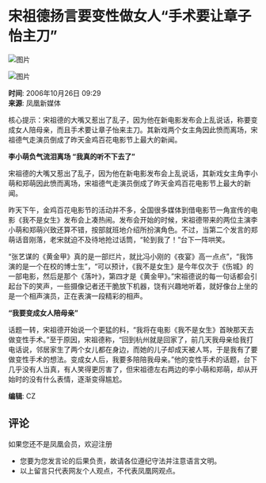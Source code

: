# 宋祖德扬言要变性做女人“手术要让章子怡主刀”

![图片](http://img.ifeng.com/res/200610/1026_3771.jpg)

![图片](http://img.ifeng.com/res/200610/1026_3773.jpg)

**时间**: 2006年10月26日 09:29  
**来源**: 凤凰新媒体  

核心提示：宋祖德的大嘴又惹出了乱子，因为他在新电影发布会上乱说话，称要变成女人陪母亲，而且手术要让章子怡来主刀。其新戏两个女主角因此愤而离场，宋祖德气走演员倒成了昨天金鸡百花电影节上最大的新闻。

**李小萌负气流泪离场 “我真的听不下去了”**

宋祖德的大嘴又惹出了乱子，因为他在新电影发布会上乱说话，其新戏女主角李小萌和郑萌因此愤而离场，宋祖德气走演员倒成了昨天金鸡百花电影节上最大的新闻。

昨天下午，金鸡百花电影节的活动并不多，全国很多媒体到借电影节一角宣传的电影《我不是女生》发布会上凑热闹。发布会开始的时候，宋祖德带来的两位主演李小萌和郑萌兴致还算不错，按部就班地介绍所扮演角色。不过，当第二个发言的郑萌话音刚落，老宋就迫不及待地抢过话筒，“轮到我了！”台下一阵哄笑。

“张艺谋的《黄金甲》真的是一部烂片，就比冯小刚的《夜宴》高一点点”，“我饰演的是一个在校的博士生”，“可以预计，《我不是女生》是今年仅次于《伤城》的一部电影，然后是那个《落叶》，第四才是《黄金甲》。”宋祖德说的每一句话都会引起台下的笑声，一些摄像记者还干脆放下机器，饶有兴趣地听着，就好像台上坐的是一个相声演员，正在表演一段精彩的相声。

**“我要变成女人陪母亲”**

话题一转，宋祖德开始说一个更猛的料，“我将在电影《我不是女生》首映那天去做变性手术。”至于原因，宋祖德称，“回到杭州就是回家了，前几天我母亲给我打电话说，邻居家生了两个女儿都在身边，而她的儿子却成天被人骂，于是我有了要做变性手术的想法。变成女人后，我要多陪陪我母亲。”他的变性手术的话题，台下几乎没有人当真，有人笑得更厉害了，但宋祖德左右两边的李小萌和郑萌，却从开始时的没有什么表情，逐渐变得尴尬。

**编辑**: CZ

## 评论
如果您还不是凤凰会员，欢迎注册  
* 您要为您发言论的后果负责，故请各位遵纪守法并注意语言文明。  
* 以上留言只代表网友个人观点，不代表凤凰网观点。